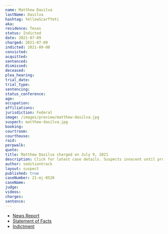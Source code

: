 ```yaml
---
name: Matthew Dasilva
lastName: Dasilva
hashtag: YellowScarfYeti
aka:
residence: Texas
status: Indicted
date: 2021-07-09
charged: 2021-07-09
indicted: 2021-09-08
convicted:
acquitted:
sentenced:
dismissed:
deceased:
plea_hearing:
trial_date:
trial_type:
sentencing:
status_conference:
age:
occupation:
affiliations:
jurisdiction: Federal
image: /images/preview/matthew-dasilva.jpg
suspect: matthew-dasilva.jpg
booking:
courtroom:
courthouse:
raid:
perpwalk:
quote:
title: Matthew Dasilva charged on July 9, 2021
description: Click for latest case details. Suspects innocent until proven guilty.
author: seditiontrack
layout: suspect
published: true
caseNumber: 21-mj-0520
caseName:
judge:
videos:
charges:
sentence:
---
```

- [News Report](https://www.rawstory.com/capitol-riot-arrests-2653886199/)
- [Statement of Facts](https://www.justice.gov/usao-dc/case-multi-defendant/file/1413481/download)
- [Indictment](https://extremism.gwu.edu/sites/g/files/zaxdzs2191/f/Matthew%20Dasilva%20Indictment.pdf)
